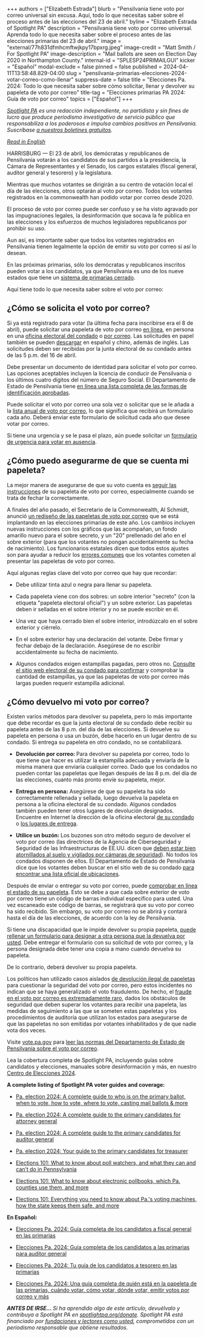 +++
authors = ["Elizabeth Estrada"]
blurb = "Pensilvania tiene voto por correo universal sin excusa. Aquí, todo lo que necesitas saber sobre el proceso antes de las elecciones del 23 de abril."
byline = "Elizabeth Estrada of Spotlight PA"
description = "Pensilvania tiene voto por correo universal. Aprenda todo lo que necesita saber sobre el proceso antes de las elecciones primarias del 23 de abril."
image = "external/77h831dfmhcmftwjkpy17bpxrg.jpeg"
image-credit = "Matt Smith / For Spotlight PA"
image-description = "Mail ballots are seen on Election Day 2020 in Northampton County."
internal-id = "SPLESP24PRIMAILGUI"
kicker = "Español"
modal-exclude = false
pinned = false
published = 2024-04-11T13:58:48.829-04:00
slug = "pensilvania-primarias-elecciones-2024-votar-correo-como-llenar"
suppress-date = false
title = "Elecciones Pa. 2024: Todo lo que necesita saber sobre cómo solicitar, llenar y devolver su papeleta de voto por correo"
title-tag = "Elecciones primarias PA 2024: Guía de voto por correo"
topics = ["Español"]
+++

<a href="https://www.spotlightpa.org/"><em>Spotlight PA</em></a><em> es una redacción independiente, no partidista y sin fines de lucro que produce periodismo investigativo de servicio público que responsabiliza a los poderosos e impulsa cambios positivos en Pensilvania. Suscríbase </em><a href="https://www.spotlightpa.org/newsletters"><em>a nuestros boletines gratuitos</em></a><em>.</em>

<a href="https://www.spotlightpa.org/news/2024/04/pennsylvania-primary-election-2024-mail-ballot-how-to-request-fill-out-return/"><em>Read in English</em></a><em></em>

HARRISBURG — El 23 de abril, los demócratas y republicanos de Pensilvania votarán a los candidatos de sus partidos a la presidencia, la Cámara de Representantes y el Senado, los cargos estatales (fiscal general, auditor general y tesorero) y la legislatura.

Mientras que muchos votantes se dirigirán a su centro de votación local el día de las elecciones, otros optarán al voto por correo. Todos los votantes registrados en la commonwealth han podido votar por correo desde 2020.

El proceso de voto por correo puede ser confuso y se ha visto agravado por las impugnaciones legales, la desinformación que socava la fe pública en las elecciones y los esfuerzos de muchos legisladores republicanos por prohibir su uso.

<script src="https://www.spotlightpa.org/embed.js" async></script><div data-spl-embed-version="1" data-spl-src="https://www.spotlightpa.org/embeds/newsletter/"></div>

Aun así, es importante saber que todos los votantes registrados en Pensilvania tienen legalmente la opción de emitir su voto por correo si así lo desean.

En las próximas primarias, sólo los demócratas y republicanos inscritos pueden votar a los candidatos, ya que Pensilvania es uno de los nueve estados que tiene un <a href="https://www.spotlightpa.org/news/2023/04/pa-primary-election-2023-indepedents-third-party/">sistema de primarias cerrado</a>.

Aquí tiene todo lo que necesita saber sobre el voto por correo:

## ¿Cómo se solicita el voto por correo?

Si ya está registrado para votar (la última fecha para inscribirse era el 8 de abril), puede solicitar una papeleta de voto por correo <a href="https://www.pavoterservices.pa.gov/OnlineAbsenteeApplication/#/OnlineAbsenteeBegin">en línea</a>, en persona en una <a href="https://www.vote.pa.gov/Resources/espanol/Recursos/Pages/County-Contact-Spanish.aspx">oficina electoral del condado</a> o <a href="https://www.vote.pa.gov/Resources/espanol/Voting-in-PA-Spanish/Pages/Mail-and-Absentee-Ballot-Spanish.aspx">por correo</a>. Las solicitudes en papel también se pueden <a href="https://www.pavoterservices.pa.gov/OnlineAbsenteeApplication/#/OnlineAbsenteeBegin">descargar</a> en español y chino, además de inglés. Las solicitudes deben ser recibidas por la junta electoral de su condado antes de las 5 p.m. del 16 de abril.

Debe presentar un documento de identidad para solicitar el voto por correo. Las opciones aceptables incluyen la licencia de conducir de Pensilvania o los últimos cuatro dígitos del número de Seguro Social. El Departamento de Estado de Pensilvania tiene <a href="https://www.vote.pa.gov/Resources/espanol/Voting-in-PA-Spanish/Pages/Mail-and-Absentee-Ballot-Spanish.aspx">en línea una lista completa de las formas de identificación aprobadas</a>.

Puede solicitar el voto por correo una sola vez o solicitar que se le añada a la <a href="https://www.vote.pa.gov/Resources/espanol/Voting-in-PA-Spanish/Pages/Mail-and-Absentee-Ballot-Spanish.aspx">lista anual de voto por correo</a>, lo que significa que recibirá un formulario cada año. Deberá enviar este formulario de solicitud cada año que desee votar por correo.

Si tiene una urgencia y se le pasa el plazo, aún puede solicitar un <a href="https://www.vote.pa.gov/Resources/espanol/Voting-in-PA-Spanish/Pages/Mail-and-Absentee-Ballot-Spanish.aspx">formulario de urgencia para votar en ausencia</a>.

## ¿Cómo puedo asegurarme de que se cuenta mi papeleta?

La mejor manera de asegurarse de que su voto cuenta es <a href="https://www.vote.pa.gov/Resources/espanol/Voting-in-PA-Spanish/Pages/Mail-and-Absentee-Ballot-Spanish.aspx">seguir las instrucciones</a> de su papeleta de voto por correo, especialmente cuando se trata de fechar la correctamente.

A finales del año pasado, el Secretario de la Commonwealth, Al Schmidt, anunció <a href="https://penncapital-star.com/voting/pennsylvania-redesigns-its-mail-in-ballots-for-the-2024-election/">un rediseño de las papeletas de voto por correo</a> que se está implantando en las elecciones primarias de este año. Los cambios incluyen nuevas instrucciones con los gráficos que las acompañan, un fondo amarillo nuevo para el sobre secreto, y un &#34;20&#34; prellenado del año en el sobre exterior (para que los votantes no pongan accidentalmente su fecha de nacimiento). Los funcionarios estatales dicen que todos estos ajustes son para ayudar a reducir los <a href="https://www.timesonline.com/story/news/politics/elections/2024/03/28/redesigned-mail-ballot-materials-could-reduce-voter-confusion-pennsylvania-beaver-lawrence-allegheny/73108824007/">errores comunes</a> que los votantes cometen al presentar las papeletas de voto por correo.

Aquí algunas reglas clave del voto por correo que hay que recordar:

- Debe utilizar tinta azul o negra para llenar su papeleta.

- Cada papeleta viene con dos sobres: un sobre interior &#34;secreto&#34; (con la etiqueta &#34;papeleta electoral oficial&#34;) y un sobre exterior. Las papeletas deben ir selladas en el sobre interior y no se puede escribir en él.

- Una vez que haya cerrado bien el sobre interior, introdúzcalo en el sobre exterior y ciérrelo.

- En el sobre exterior hay una declaración del votante. Debe firmar y fechar debajo de la declaración. Asegúrese de no escribir accidentalmente su fecha de nacimiento.

- Algunos condados exigen estampillas pagadas, pero otros no. <a href="https://www.vote.pa.gov/Resources/espanol/Recursos/Pages/County-Contact-Spanish.aspx">Consulte el sitio web electoral de su condado para confirmar</a> y comprobar la cantidad de estampillas, ya que las papeletas de voto por correo más largas pueden requerir estampilla adicional.

## ¿Cómo devuelvo mi voto por correo?

Existen varios métodos para devolver su papeleta, pero lo más importante que debe recordar es que la junta electoral de su condado debe recibir su papeleta antes de las 8 p.m. del día de las elecciones. Si devuelve su papeleta en persona o usa un buzón, debe hacerlo en un lugar dentro de su condado. Si entrega su papeleta en otro condado, no se contabilizará.

- <strong>Devolución por correo: </strong>Para devolver su papeleta por correo, todo lo que tiene que hacer es utilizar la estampilla adecuada y enviarla de la misma manera que enviaría cualquier correo. Dado que los condados no pueden contar las papeletas que llegan después de las 8 p.m. del día de las elecciones, cuanto más pronto envíe su papeleta, mejor.

- <strong>Entrega en persona:</strong> Asegúrese de que su papeleta ha sido correctamente rellenada y sellada, luego devuelva la papeleta en persona a la oficina electoral de su condado. Algunos condados también pueden tener otros lugares de devolución designados. Encuentre en Internet la dirección de la oficina electoral <a href="https://www.vote.pa.gov/Resources/espanol/Recursos/Pages/County-Contact-Spanish.aspx">de su condado</a> o <a href="https://www.vote.pa.gov/Resources/espanol/Voting-in-PA-Spanish/Pages/Return-Ballot-Spanish.aspx">los lugares de entrega</a>.

- <strong>Utilice un buzón: </strong>Los buzones<strong> </strong>son otro método seguro de devolver el voto por correo (las directrices de la Agencia de Ciberseguridad y Seguridad de las Infraestructuras de EE.UU. dicen que <a href="https://www.eac.gov/sites/default/files/electionofficials/vbm/Ballot_Drop_Box.pdf">deben estar bien atornillados al suelo y vigilados por cámaras de seguridad</a>). No todos los condados disponen de ellos. El Departamento de Estado de Pensilvania dice que los votantes deben buscar en el sitio web de su condado <a href="https://www.vote.pa.gov/Resources/espanol/Recursos/Pages/County-Contact-Spanish.aspx">para encontrar una lista oficial de ubicaciones</a>.

<script src="https://www.spotlightpa.org/embed.js" async></script><div data-spl-embed-version="1" data-spl-src="https://www.spotlightpa.org/embeds/donate/"></div>

Después de enviar o entregar su voto por correo, puede <a href="https://www.pavoterservices.pa.gov/pages/ballottracking.aspx">comprobar en línea el estado de su papeleta</a>. Esto se debe a que cada sobre exterior de voto por correo tiene un código de barras individual específico para usted. Una vez escaneado este código de barras, se registrará que su voto por correo ha sido recibido. Sin embargo, su voto por correo no se abrirá y contará hasta el día de las elecciones, de acuerdo con la ley de Pensilvania.

Si tiene una discapacidad que le impide devolver su propia papeleta, <a href="https://www.vote.pa.gov/Resources/espanol/Voting-in-PA-Spanish/Pages/Accessible-Voting-Spanish.aspx">puede rellenar un formulario para designar a otra persona que la devuelva por usted</a>. Debe entregar el formulario con su solicitud de voto por correo, y la persona designada debe tener una copia a mano cuando devuelva su papeleta.

De lo contrario, deberá devolver su propia papeleta.

Los políticos han utilizado casos aislados <a href="https://www.mcall.com/news/pennsylvania/mc-nws-pa-lehigh-ballot-drop-box-investigation-20220404-wk4ug6j25fgtffuhiwrxnai2ne-story.html">de devolución ilegal de papeletas</a> para cuestionar la seguridad del voto por correo, pero estos incidentes no indican que se haya generalizado el voto fraudulento. De hecho, el <a href="https://www.cisa.gov/rumorcontrol">fraude en el voto por correo es extremadamente raro</a>, dados los obstáculos de seguridad que deben superar los votantes para recibir una papeleta, las medidas de seguimiento a las que se someten estas papeletas y los procedimientos de auditoría que utilizan los estados para asegurarse de que las papeletas no son emitidas por votantes inhabilitados y de que nadie vota dos veces.

Visite <a href="https://www.vote.pa.gov/">vote.pa.gov</a> para <a href="https://www.vote.pa.gov/Resources/espanol/Sobre-las-Elecciones/Pages/Election-Security-Spanish.aspx">leer las normas del Departamento de Estado de Pensilvania sobre el voto por correo</a>.

Lea la cobertura completa de Spotlight PA, incluyendo guías sobre candidatos y elecciones, manuales sobre desinformación y más, en nuestro <a href="https://www.spotlightpa.org/elections">Centro de Elecciones 2024</a>.

<strong>A complete listing of Spotlight PA voter guides and coverage:</strong>

- <a href="https://www.spotlightpa.org/news/2024/04/pennsylvania-primary-election-day-2024-voter-information-registration/">Pa. election 2024: A complete guide to who is on the primary ballot, when to vote, how to vote, where to vote, casting mail ballots &amp; more</a>

- <a href="https://www.spotlightpa.org/news/2024/03/pennsylvania-election-2024-attorney-general-primary-candidates/">Pa. election 2024: A complete guide to the primary candidates for attorney general</a>

- <a href="https://www.spotlightpa.org/news/2024/03/pennsylvania-election-2024-auditor-general-candidates-tim-defoor-malcolm-kenyatta-mark-pinsley/">Pa. election 2024: A complete guide to the primary candidates for auditor general</a>

- <a href="https://www.spotlightpa.org/news/2024/03/pennsylvania-election-2024-treasurer-primary-candidates-stacy-garrity-ryan-bizzarro-erin-mcclelland/">Pa. election 2024: Your guide to the primary candidates for treasurer</a>

- <a href="https://www.spotlightpa.org/news/2024/03/pennsylvania-poll-watcher-election-2024-donald-trump-explainer/">Elections 101: What to know about poll watchers, and what they can and can’t do in Pennsylvania</a>

- <a href="https://www.spotlightpa.org/news/2024/03/pennsylvania-electronic-pollbook-voter-registration-election-2024-explainer/">Elections 101: What to know about electronic pollbooks, which Pa. counties use them, and more</a>

- <a href="https://www.spotlightpa.org/news/2024/02/pennsylvania-voting-machines-elections-101-prebunking/">Elections 101: Everything you need to know about Pa.&#39;s voting machines, how the state keeps them safe, and more</a>

<strong>En Español:&nbsp;</strong>

- <a href="https://www.spotlightpa.org/news/2024/03/elecciones-pensilvania-2024-fiscal-general-candidatos-primarias/">Elecciones Pa. 2024: Guía completa de los candidatos a fiscal general en las primarias</a>

- <a href="https://www.spotlightpa.org/news/2024/03/elecciones-pennsylvania-2024-gu-completa-de-los-candidatos-las-primarias-para-auditor-general/">Elecciones Pa. 2024: Guía completa de los candidatos a las primarias para auditor general</a>

- <a href="https://www.spotlightpa.org/news/2024/03/eleccion-pensilvania-2024-primarias-tesorero-candidatos-stacy-garrity-ryan-bizzarro-erin-mcclelland/">Elecciones Pa. 2024: Tu guía de los candidatos a tesorero en las primarias</a>

- <a href="https://www.spotlightpa.org/news/2024/04/pensilvania-primarias-elecciones-2024-votar-informacion/">Elecciones Pa. 2024: Una guía completa de quién está en la papeleta de las primarias, cuándo votar, cómo votar, dónde votar, emitir votos por correo y más</a>

<strong><em>ANTES DE IRSE... </em></strong><em>Si ha aprendido algo de este artículo, devuélvalo y contribuya a Spotlight PA en </em><a href="http://spotlightpa.org/donate"><em>spotlightpa.org/donate</em></a><em>. Spotlight PA está financiado por </em><a href="https://www.spotlightpa.org/support"><em>fundaciones y lectores como usted</em></a><em>, comprometidos con un periodismo responsable que obtiene resultados.</em>

